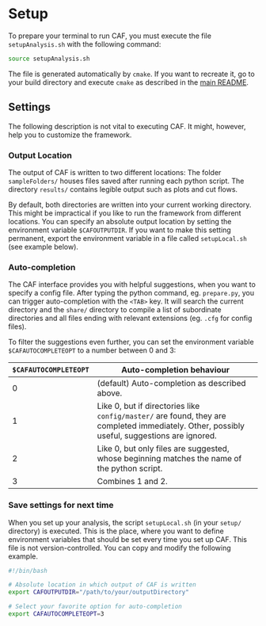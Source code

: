 Setup
=========================

To prepare your terminal to run CAF, you must execute the file `setupAnalysis.sh` with the following command:

```bash
source setupAnalysis.sh
```

The file is generated automatically by `cmake`. If you want to recreate it, go to your build directory and execute `cmake` as described in the [main README](../README.md).

Settings
--------------------

The following description is not vital to executing CAF. It might, however, help you to customize the framework.


### Output Location ###

The output of CAF is written to two different locations: The folder `sampleFolders/` houses files saved after running each python script. The directory `results/` contains legible output such as plots and cut flows.

By default, both directories are written into your current working directory. This might be impractical if you like to run the framework from different locations. You can specify an absolute output location by setting the environment variable `$CAFOUTPUTDIR`. If you want to make this setting permanent, export the environment variable in a file called `setupLocal.sh` (see example below).

### Auto-completion ###

The CAF interface provides you with helpful suggestions, when you want to specify a config file. After typing the python command, eg. `prepare.py`, you can trigger auto-completion with the `<TAB>` key. It will search the current directory and the `share/` directory to compile a list of subordinate directories and all files ending with relevant extensions (eg. `.cfg` for config files).

To filter the suggestions even further, you can set the environment variable `$CAFAUTOCOMPLETEOPT` to a number between 0 and 3:

|`$CAFAUTOCOMPLETEOPT`| Auto-completion behaviour |
|---------------------|-----------------------|
|0| (default) Auto-completion as described above.|
|1| Like 0, but if directories like `config/master/` are found, they are completed immediately. Other, possibly useful, suggestions are ignored.|
|2| Like 0, but only files are suggested, whose beginning matches the name of the python script.|
|3| Combines 1 and 2. |

### Save settings for next time ###

When you set up your analysis, the script `setupLocal.sh` (in your `setup/` directory) is executed. This is the place, where you want to define environment variables that should be set every time you set up CAF. This file is not version-controlled. You can copy and modify the following example.

```bash
#!/bin/bash

# Absolute location in which output of CAF is written
export CAFOUTPUTDIR="/path/to/your/outputDirectory"

# Select your favorite option for auto-completion
export CAFAUTOCOMPLETEOPT=3

```

